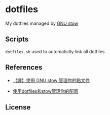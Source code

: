 # dotfiles

My dotfiles managed by [GNU stow](http://www.gnu.org/software/stow/)

## Scripts

`dotfiles.sh` used to automaticlly link all dotfiles

## References

- [【譯】使用 GNU stow 管理你的點文件](https://farseerfc.me/using-gnu-stow-to-manage-your-dotfiles.html)

- [使用dotfiles和stow管理你的配置](https://gitee.com/gebing/dotfiles/tree/master)

## License

